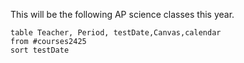 This will be the following AP science classes this year.
```dataview
table Teacher, Period, testDate,Canvas,calendar
from #courses2425 
sort testDate
```
